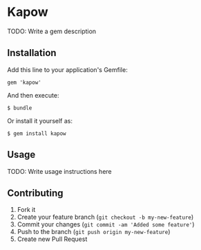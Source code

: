 # Kapow

TODO: Write a gem description

## Installation

Add this line to your application's Gemfile:

    gem 'kapow'

And then execute:

    $ bundle

Or install it yourself as:

    $ gem install kapow

## Usage

TODO: Write usage instructions here

## Contributing

1. Fork it
2. Create your feature branch (`git checkout -b my-new-feature`)
3. Commit your changes (`git commit -am 'Added some feature'`)
4. Push to the branch (`git push origin my-new-feature`)
5. Create new Pull Request
